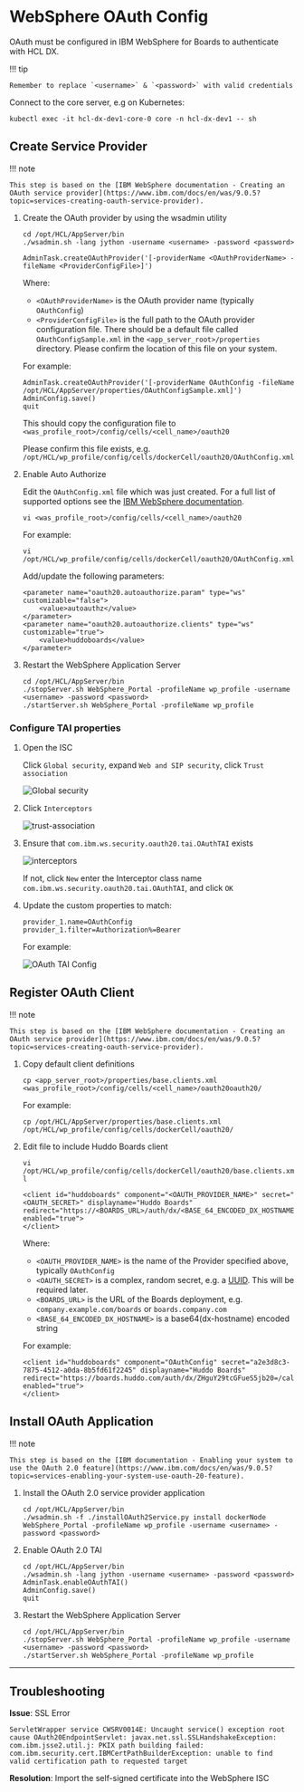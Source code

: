 # WebSphere OAuth Config

OAuth must be configured in IBM WebSphere for Boards to authenticate with HCL DX.

!!! tip

    Remember to replace `<username>` & `<password>` with valid credentials

Connect to the core server, e.g on Kubernetes:

    kubectl exec -it hcl-dx-dev1-core-0 core -n hcl-dx-dev1 -- sh

## Create Service Provider

!!! note

    This step is based on the [IBM WebSphere documentation - Creating an OAuth service provider](https://www.ibm.com/docs/en/was/9.0.5?topic=services-creating-oauth-service-provider).

1.  Create the OAuth provider by using the wsadmin utility

        cd /opt/HCL/AppServer/bin
        ./wsadmin.sh -lang jython -username <username> -password <password>

        AdminTask.createOAuthProvider('[-providerName <OAuthProviderName> -fileName <ProviderConfigFile>]')

    Where:

    -   `<OAuthProviderName>` is the OAuth provider name (typically `OAuthConfig`)
    -   `<ProviderConfigFile>` is the full path to the OAuth provider configuration file. There should be a default file called `OAuthConfigSample.xml` in the `<app_server_root>/properties` directory. Please confirm the location of this file on your system.

    For example:

        AdminTask.createOAuthProvider('[-providerName OAuthConfig -fileName /opt/HCL/AppServer/properties/OAuthConfigSample.xml]')
        AdminConfig.save()
        quit

    This should copy the configuration file to `<was_profile_root>/config/cells/<cell_name>/oauth20`

    Please confirm this file exists, e.g. `/opt/HCL/wp_profile/config/cells/dockerCell/oauth20/OAuthConfig.xml`

1.  Enable Auto Authorize

    Edit the `OAuthConfig.xml` file which was just created. For a full list of supported options see the [IBM WebSphere documentation](https://www.ibm.com/docs/en/was/9.0.5?topic=services-defining-oauth-service-provider).

    `vi <was_profile_root>/config/cells/<cell_name>/oauth20`

    For example:

    `vi /opt/HCL/wp_profile/config/cells/dockerCell/oauth20/OAuthConfig.xml`

    Add/update the following parameters:

        <parameter name="oauth20.autoauthorize.param" type="ws" customizable="false">
            <value>autoauthz</value>
        </parameter>
        <parameter name="oauth20.autoauthorize.clients" type="ws" customizable="true">
            <value>huddoboards</value>
        </parameter>

1.  Restart the WebSphere Application Server

        cd /opt/HCL/AppServer/bin
        ./stopServer.sh WebSphere_Portal -profileName wp_profile -username <username> -password <password>
        ./startServer.sh WebSphere_Portal -profileName wp_profile

### Configure TAI properties

1.  Open the ISC

    Click `Global security`, expand `Web and SIP security`, click `Trust association`

    ![Global security](global-security.png)

1.  Click `Interceptors`

    ![trust-association](trust-association.png)

1.  Ensure that `com.ibm.ws.security.oauth20.tai.OAuthTAI` exists

    ![interceptors](interceptors.png)

    If not, click `New` enter the Interceptor class name `com.ibm.ws.security.oauth20.tai.OAuthTAI`, and click `OK`

1.  Update the custom properties to match:

        provider_1.name=OAuthConfig
        provider_1.filter=Authorization%=Bearer

    For example:

    ![OAuth TAI Config](oauth-tai.png)

## Register OAuth Client

!!! note

    This step is based on the [IBM WebSphere documentation - Creating an OAuth service provider](https://www.ibm.com/docs/en/was/9.0.5?topic=services-creating-oauth-service-provider).

1.  Copy default client definitions

        cp <app_server_root>/properties/base.clients.xml <was_profile_root>/config/cells/<cell_name>/oauth20oauth20/

    For example:

        cp /opt/HCL/AppServer/properties/base.clients.xml /opt/HCL/wp_profile/config/cells/dockerCell/oauth20/

1.  Edit file to include Huddo Boards client

    `vi /opt/HCL/wp_profile/config/cells/dockerCell/oauth20/base.clients.xml`

        <client id="huddoboards" component="<OAUTH_PROVIDER_NAME>" secret="<OAUTH_SECRET>" displayname="Huddo Boards" redirect="https://<BOARDS_URL>/auth/dx/<BASE_64_ENCODED_DX_HOSTNAME>/callback" enabled="true">
        </client>

    Where:

    -   `<OAUTH_PROVIDER_NAME>` is the name of the Provider specified above, typically `OAuthConfig`
    -   `<OAUTH_SECRET>` is a complex, random secret, e.g. a [UUID](https://www.uuidgenerator.net/). This will be required later.
    -   `<BOARDS_URL>` is the URL of the Boards deployment, e.g. `company.example.com/boards` or `boards.company.com`
    -   `<BASE_64_ENCODED_DX_HOSTNAME>` is a base64(dx-hostname) encoded string

    For example:

        <client id="huddoboards" component="OAuthConfig" secret="a2e3d8c3-7875-4512-a0da-8b5fd61f2245" displayname="Huddo Boards" redirect="https://boards.huddo.com/auth/dx/ZHguY29tcGFueS5jb20=/callback" enabled="true">
        </client>

## Install OAuth Application

!!! note

    This step is based on the [IBM documentation - Enabling your system to use the OAuth 2.0 feature](https://www.ibm.com/docs/en/was/9.0.5?topic=services-enabling-your-system-use-oauth-20-feature).

1.  Install the OAuth 2.0 service provider application

        cd /opt/HCL/AppServer/bin
        ./wsadmin.sh -f ./installOAuth2Service.py install dockerNode WebSphere_Portal -profileName wp_profile -username <username> -password <password>

1.  Enable OAuth 2.0 TAI

        cd /opt/HCL/AppServer/bin
        ./wsadmin.sh -lang jython -username <username> -password <password>
        AdminTask.enableOAuthTAI()
        AdminConfig.save()
        quit

1.  Restart the WebSphere Application Server

        cd /opt/HCL/AppServer/bin
        ./stopServer.sh WebSphere_Portal -profileName wp_profile -username <username> -password <password>
        ./startServer.sh WebSphere_Portal -profileName wp_profile

---

## Troubleshooting

**Issue**: SSL Error

    ServletWrapper service CWSRV0014E: Uncaught service() exception root cause OAuth20EndpointServlet: javax.net.ssl.SSLHandshakeException: com.ibm.jsse2.util.j: PKIX path building failed: com.ibm.security.cert.IBMCertPathBuilderException: unable to find valid certification path to requested target

**Resolution**: Import the self-signed certificate into the WebSphere ISC
